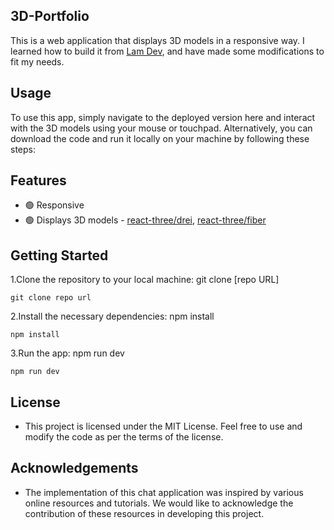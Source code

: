 ## 3D-Portfolio
This is a web application that displays 3D models in a responsive way. I learned how to build it from [Lam Dev](https://www.youtube.com/watch?v=qALsVa-V9qo&t=143s), and have made some modifications to fit my needs.
## Usage
To use this app, simply navigate to the deployed version here and interact with the 3D models using your mouse or touchpad. Alternatively, you can download the code and run it locally on your machine by following these steps:

## Features
- :green_circle: Responsive
- :green_circle: Displays 3D models - [react-three/drei](https://github.com/pmndrs/drei), [react-three/fiber](https://docs.pmnd.rs/react-three-fiber/getting-started/introduction)


## Getting Started
1.Clone the repository to your local machine: git clone [repo URL]
```
git clone repo url
```
2.Install the necessary dependencies: npm install
```
npm install
```
3.Run the app: npm run dev
```
npm run dev
```
## License
  - This project is licensed under the MIT License. Feel free to use and modify the code as per the terms of the license.

## Acknowledgements
  - The implementation of this chat application was inspired by various online resources and tutorials. We would like to acknowledge the contribution of these resources in developing this project.
